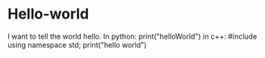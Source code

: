 # Hello-world
I want to tell the world hello.
In python:
print("helloWorld")
in c++:
#include<iostream>
using namespace std;
  print("hello world")
